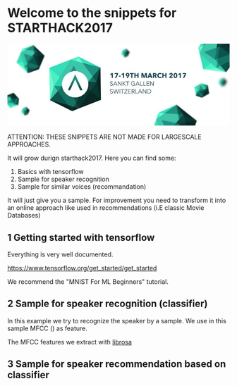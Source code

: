 # Welcome to the snippets for STARTHACK2017

[logo]:start-hack-2017.jpg

![alt text][logo]

ATTENTION: THESE SNIPPETS ARE NOT MADE FOR LARGESCALE APPROACHES.

It will grow durign starthack2017. Here you can find some:
 
1. Basics with tensorflow
2. Sample for speaker recognition
3. Sample for similar voices (recommandation)

It will just give you a sample. For improvement you need to transform it into an online approach like used in recommendations (i.E classic Movie Databases)


## 1 Getting started with tensorflow

Everything is very well documented.

https://www.tensorflow.org/get_started/get_started

We recommend the "MNIST For ML Beginners" tutorial.

## 2 Sample for speaker recognition (classifier)

In this example we try to recognize the speaker by a sample. We use in this sample MFCC () as feature.

The MFCC features we extract with <a href="https://github.com/librosa/librosa">librosa</a>



## 3 Sample for speaker recommendation based on classifier